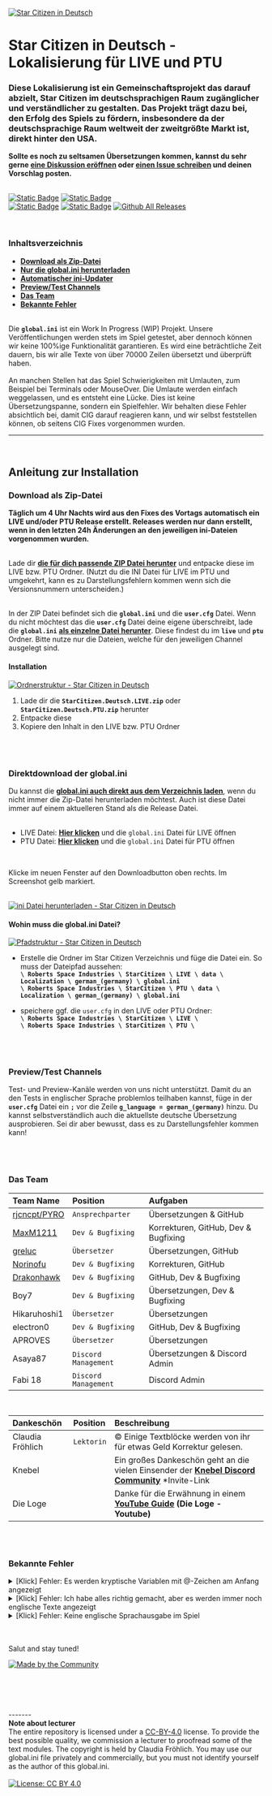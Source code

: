 [![Star Citizen in Deutsch](https://i.imgur.com/HMhrxcK.jpg)](#)

# Star Citizen in Deutsch - Lokalisierung für LIVE und PTU

### Diese Lokalisierung ist ein Gemeinschaftsprojekt das darauf abzielt, Star Citizen im deutschsprachigen Raum zugänglicher und verständlicher zu gestalten. Das Projekt trägt dazu bei, den Erfolg des Spiels zu fördern, insbesondere da der deutschsprachige Raum weltweit der zweitgrößte Markt ist, direkt hinter den USA.

**Sollte es noch zu seltsamen Übersetzungen kommen, kannst du sehr gerne [eine Diskussion eröffnen](https://github.com/rjcncpt/StarCitizen-Deutsch-INI/discussions/categories/%C3%BCbersetzungsvorschl%C3%A4ge) oder [einen Issue schreiben](https://github.com/rjcncpt/StarCitizen-Deutsch-INI/issues/new?assignees=&labels=Fehler&projects=&template=bug_report.md&title=) und deinen Vorschlag posten.**
<br/><br/>

[![Static Badge](https://img.shields.io/badge/BEREIT-%234cc71e?style=for-the-badge&label=3.22.0%20)](https://github.com/rjcncpt/StarCitizen-Deutsch-INI/releases) <!-- ![Static Badge](https://img.shields.io/badge/PTU-%234cc71e?style=for-the-badge&label=3.22.0%20)--> <!-- ![Static Badge](https://img.shields.io/badge/Bereit-%234cc71e?style=for-the-badge&label=3.22%20PTU)--> [![Static Badge](https://img.shields.io/badge/Kein%20Fokus-%23ff2f00?style=for-the-badge&label=Preview%20Channel)](#) <br/>
[![Static Badge](https://img.shields.io/badge/Work%20In%20Process-%23f3ac04?style=for-the-badge&label=ini)](#) [![Static Badge](https://img.shields.io/badge/%F0%9F%92%96-%23fff?style=for-the-badge&label=Star%20Citizen)](https://robertsspaceindustries.com/) [![Github All Releases](https://img.shields.io/github/downloads/rjcncpt/StarCitizen-Deutsch-INI/total?style=for-the-badge&)](https://github.com/rjcncpt/StarCitizen-Deutsch-INI/releases)

<br/>

### Inhaltsverzeichnis

- **[Download als Zip-Datei](#download-als-zip-datei)**
- **[Nur die global.ini herunterladen](#direktdownload-der-globalini)**
- **[Automatischer ini-Updater](https://github.com/rjcncpt/StarCitizen-Deutsch-INI/tree/main/updater)**
- **[Preview/Test Channels](#previewtest-channels)**
- **[Das Team](#das-team)**
- **[Bekannte Fehler](#bekannte-fehler)**
  <br/><br/>

Die **`global.ini`** ist ein Work In Progress (WIP) Projekt. Unsere Veröffentlichungen werden stets im Spiel getestet, aber dennoch können wir keine 100%ige Funktionalität garantieren. Es wird eine beträchtliche Zeit dauern, bis wir alle Texte von über 70000 Zeilen übersetzt und überprüft haben.
<br/><br/>
An manchen Stellen hat das Spiel Schwierigkeiten mit Umlauten, zum Beispiel bei Terminals oder MouseOver. Die Umlaute werden einfach weggelassen, und es entsteht eine Lücke. Dies ist keine Übersetzungspanne, sondern ein Spielfehler. Wir behalten diese Fehler absichtlich bei, damit CIG darauf reagieren kann, und wir selbst feststellen können, ob seitens CIG Fixes vorgenommen wurden.
<br/>
__________________
<br/>

## Anleitung zur Installation
### Download als Zip-Datei

**Täglich um 4 Uhr Nachts wird aus den Fixes des Vortags automatisch ein LIVE und/oder PTU Release erstellt. Releases werden nur dann erstellt, wenn in den letzten 24h Änderungen an den jeweiligen ini-Dateien vorgenommen wurden.**<br/><br/>

Lade dir **[die für dich passende ZIP Datei herunter](https://github.com/rjcncpt/StarCitizen-Deutsch-INI/releases)** und entpacke diese im LIVE bzw. PTU Ordner. (Nutzt du die INI Datei für LIVE im PTU und umgekehrt, kann es zu Darstellungsfehlern kommen wenn sich die Versionsnummern unterscheiden.)<br/><br/>

In der ZIP Datei befindet sich die **`global.ini`** und die **`user.cfg`** Datei. Wenn du nicht möchtest das die **`user.cfg`** Datei deine eigene überschreibt, lade die **`global.ini`** **[als einzelne Datei herunter](#direktdownload-der-globalini)**. Diese findest du im **`live`** und **`ptu`** Ordner. Bitte nutze nur die Dateien, welche für den jeweiligen Channel ausgelegt sind.
<br/>

#### Installation

[![Ordnerstruktur - Star Citizen in Deutsch](https://i.imgur.com/USRwGWM.png)](#)

1. Lade dir die **`StarCitizen.Deutsch.LIVE.zip`** oder **`StarCitizen.Deutsch.PTU.zip`** herunter
2. Entpacke diese
3. Kopiere den Inhalt in den LIVE bzw. PTU Ordner
<br/><br/><br/><br/>

### Direktdownload der global.ini

Du kannst die **[global.ini auch direkt aus dem Verzeichnis laden](https://github.com/rjcncpt/StarCitizen-Deutsch-INI/blob/main/live/global.ini)**, wenn du nicht immer die Zip-Datei herunterladen möchtest. Auch ist diese Datei immer auf einem aktuelleren Stand als die Release Datei.
<br/><br/>

- LIVE Datei: **[Hier klicken](https://github.com/rjcncpt/StarCitizen-Deutsch-INI/blob/main/live/global.ini)** und die `global.ini` Datei für LIVE öffnen
- PTU Datei: **[Hier klicken](https://github.com/rjcncpt/StarCitizen-Deutsch-INI/blob/main/ptu/global.ini)** und die `global.ini` Datei für PTU öffnen
<br/>

Klicke im neuen Fenster auf den Downloadbutton oben rechts. Im Screenshot gelb markiert.<br/><br/>

[![ini Datei herunterladen - Star Citizen in Deutsch](https://i.imgur.com/jTabj3V.png)](#)
<br/>

#### Wohin muss die global.ini Datei?

[![Pfadstruktur - Star Citizen in Deutsch](https://i.imgur.com/lM3jimv.png)](#)

- Erstelle die Ordner im Star Citizen Verzeichnis und füge die Datei ein. So muss der Dateipfad aussehen:<br/>
**`\ Roberts Space Industries \ StarCitizen \ LIVE \ data \ Localization \ german_(germany) \ global.ini`**<br/>
**`\ Roberts Space Industries \ StarCitizen \ PTU \ data \ Localization \ german_(germany) \ global.ini`**

- speichere ggf. die `user.cfg` in den LIVE oder PTU Ordner:<br/>
**`\ Roberts Space Industries \ StarCitizen \ LIVE \`**<br/>
**`\ Roberts Space Industries \ StarCitizen \ PTU \`**
<br/><br/><br/><br/>

### Preview/Test Channels

Test- und Preview-Kanäle werden von uns nicht unterstützt. Damit du an den Tests in englischer Sprache problemlos teilhaben kannst, füge in der **`user.cfg`** Datei ein **`;`** vor die Zeile **`g_language = german_(germany)`** hinzu. Du kannst selbstverständlich auch die aktuellste deutsche Übersetzung ausprobieren. Sei dir aber bewusst, dass es zu Darstellungsfehler kommen kann!
<br/><br/><br/><br/>

### Das Team

| Team Name                                   | Position             | Aufgaben                                   |
|:--------------------------------------------|:---------------------|:-------------------------------------------|
| [rjcncpt/PYRO](https://github.com/rjcncpt)  | `Ansprechparter`     | Übersetzungen & GitHub                     |
| [MaxM1211](https://github.com/MaxM1211)     | `Dev & Bugfixing`    | Korrekturen, GitHub, Dev & Bugfixing       |
| [greluc](https://github.com/greluc)         | `Übersetzer`         | Übersetzungen, GitHub                      |
| [Norinofu](https://github.com/Norinofu)     | `Dev & Bugfixing`    | Korrekturen, GitHub                        |
| [Drakonhawk](https://github.com/Drakonhawk) | `Dev & Bugfixing`    | GitHub, Dev & Bugfixing                    |
| Boy7                                        | `Dev & Bugfixing`    | Übersetzungen, Dev & Bugfixing             |
| Hikaruhoshi1                                | `Übersetzer`         | Übersetzungen                              |
| electron0                                   | `Dev & Bugfixing`    | GitHub, Dev & Bugfixing                    |
| APROVES                                     | `Übersetzer`         | Übersetzungen                              |
| Asaya87                                     | `Discord Management` | Übersetzungen & Discord Admin              |
| Fabi 18                                     | `Discord Management` | Discord Admin                              |

<br/>

| Dankeschön          | Position   | Beschreibung                                                                                                                           |
|:--------------------|:-----------|:---------------------------------------------------------------------------------------------------------------------------------------|
| Claudia Fröhlich    | `Lektorin` | © Einige Textblöcke werden von ihr für etwas Geld Korrektur gelesen.                                                                   |
| Knebel              |            | Ein großes Dankeschön geht an die vielen Einsender der **[Knebel Discord Community](https://discord.com/invite/knebel)** \*Invite-Link |
| Die Loge            |            | Danke für die Erwähnung in einem **[YouTube Guide](https://www.youtube.com/watch?v=6SQOSIkBCkU) (Die Loge - Youtube)**                 |

<br/><br/>

### Bekannte Fehler

<details>
<summary>[Klick] Fehler: Es werden kryptische Variablen mit @-Zeichen am Anfang angezeigt</summary>
<br/>

Unsere **`global.ini`** Datei liegt bereits im korrekten **`UTF-8-BOM`** im Format vor. Wenn bei dir Variablen angezeigt werden, die mit einem @-Zeichen beginnen, aber die Ordnerstuktur richtig ist, scheint deine Datei-Codierung falsch zu sein. Lade entweder **[unsere Datei erneut herunter](https://github.com/rjcncpt/StarCitizen-Deutsch-INI/blob/main/live/global.ini)** oder stelle die Codierung deiner Datei manuell um:
<br/><br/>

1. Öffne die **`global.ini`** in einem Texteditor wie Notepad++ (kostenlos)
2. Klicke anschließend in der Symbolleiste auf "Codierung"
3. Wähle **`UTF-8-BOM`**
4. Speichern
<br/><br/>

Das sollte das Problem beheben.
___________
</details>


<details>
<summary>[Klick] Fehler: Ich habe alles richtig gemacht, aber es werden immer noch englische Texte angezeigt</summary>
<br/>

Achte bei den beiden Dateien **`global.ini`** und **`user.cfg`** auf die richtigen Dateiendungen.
<br/><br/>

Kontrolliere ob es die richtige Dateiendung ist:

1. Öffne den Windows Dateiexplorer
2. Klicke auf Ansicht am oberen Fensterrand
3. Aktiviere im Bereich Ein-/ausblenden: **`Dateinamenerweiterungen`**
4. Sollten die beiden Dateien nun **`global.ini.ini`** oder **`user.txt.cfg`** oder ähnlich heißen, musst du sie zurück in **`global.ini`** und **`user.cfg`** umbennenen.
<br/><br/>

Das sollte das Problem beheben.
___________
</details>


<details>
<summary>[Klick] Fehler: Keine englische Sprachausgabe im Spiel</summary>
<br/>

Es gibt einen Fix für das Audio Problem. Du musst deiner **`user.cfg`** Datei diese folgende Zeile hinzufügen:<br/>
**`g_languageAudio = english`**<br/><br/>
Alternativ lade dir unsere **`user.cfg`** Datei herunter, in der wir das bereits für dich übernommen haben.
<br/><br/>

Das sollte das Problem beheben.
___________
</details>

<br/><br/>
Salut and stay tuned!

[![Made by the Community](https://i.imgur.com/2RWyGPJ.png)](#)

<br/><br/><br/><br/>
-------<br/>
**Note about lecturer**<br/>
The entire repository is licensed under a [CC-BY-4.0](http://creativecommons.org/licenses/by/4.0/) license. To provide the best possible quality, we commission a lecturer to proofread some of the text modules. The copyright is held by Claudia Fröhlich. You may use our global.ini file privately and commercially, but you must not identify yourself as the author of this global.ini.
<br/><br/>
[![License: CC BY 4.0](https://img.shields.io/badge/License-CC_BY_4.0-lightgrey.svg?style=for-the-badge)](https://creativecommons.org/licenses/by/4.0/)
